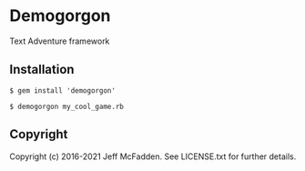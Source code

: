 # Demogorgon

Text Adventure framework

## Installation

    $ gem install 'demogorgon'
    
    $ demogorgon my_cool_game.rb

## Copyright

Copyright (c) 2016-2021 Jeff McFadden.
See LICENSE.txt for further details.